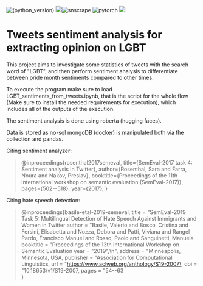 ![(python_version)](https://img.shields.io/badge/Python-3.8-green) ![  ](https://img.shields.io/badge/pymongo-4.0.1-yellow)![snscrape](https://img.shields.io/badge/snscrape-0.4.0-red) ![pytorch](https://img.shields.io/badge/pytorch-1.10-blue) ![](https://img.shields.io/badge/pandas-3.1.0-orange)

# Tweets sentiment analysis for extracting opinion on LGBT

This project aims to investigate some statistics of tweets with the search word of "LGBT", and then perform sentiment analysis to differentiate between pride month sentiments compared to other times. 

To execute the program make sure to load LGBT_sentiments_from_tweets.ipynb, that is the script for the whole flow (Make sure to install the needed requirements for execution), which includes all of the outputs of the execution. 

The sentiment analysis is done using roberta (hugging faces).

Data is stored as no-sql mongoDB (docker) is manipulated both via the collection and pandas. 

Citing sentiment analyzer:
>@inproceedings{rosenthal2017semeval,
> title={SemEval-2017 task 4: Sentiment analysis in Twitter},
>author={Rosenthal, Sara and Farra, Noura and Nakov, Preslav},
>booktitle={Proceedings of the 11th international workshop on semantic evaluation (SemEval-2017)},
>pages={502--518},
>year={2017},
>}

Citing hate speech detection:
>@inproceedings{basile-etal-2019-semeval,
>title = \"SemEval-2019 Task 5: Multilingual Detection of Hate Speech Against Immigrants and Women in Twitter
>author = \"Basile, Valerio  and Bosco, Cristina  and Fersini, Elisabetta  and Nozza, Debora and Patti, Viviana and
>Rangel Pardo, Francisco Manuel  and Rosso, Paolo  and Sanguinetti, Manuela
>booktitle = \"Proceedings of the 13th International Workshop on Semantic Evaluation
>year = \"2019\",\n",
>address = \"Minneapolis, Minnesota, USA,
>publisher = \"Association for Computational Linguistics\,
>url = \"https://www.aclweb.org/anthology/S19-2007\,
>doi = \"10.18653/v1/S19-2007\,
>pages = \"54--63\
>}

